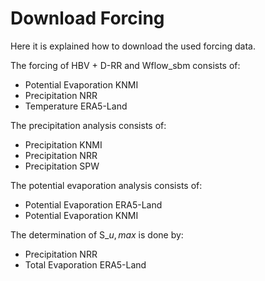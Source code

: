 # Download Forcing

Here it is explained how to download the used forcing data.

The forcing of HBV + D-RR and Wflow_sbm consists of:
* Potential Evaporation KNMI
* Precipitation NRR
* Temperature ERA5-Land

The precipitation analysis consists of:
* Precipitation KNMI
* Precipitation NRR
* Precipitation SPW

The potential evaporation analysis consists of:
* Potential Evaporation ERA5-Land
* Potential Evaporation KNMI

The determination of S_${u,max}$ is done by:
* Precipitation NRR
* Total Evaporation ERA5-Land
